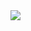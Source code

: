 <a href="https://github.com/devxb/gitanimals">
  <img src="https://render.gitanimals.org/farms/h0ngg0m"/>
</a>
